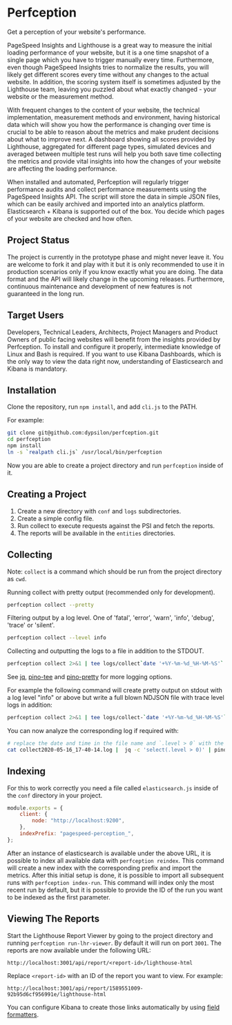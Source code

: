 # Perfception

Get a perception of your website's performance.

PageSpeed Insights and Lighthouse is a great way to measure the initial loading
performance of your website, but it is a one time snapshot of a single page
which you have to trigger manually every time. Furthermore, even though
PageSpeed Insights tries to normalize the results, you will likely get different
scores every time without any changes to the actual website. In addition, the
scoring system itself is sometimes adjusted by the Lighthouse team, leaving you
puzzled about what exactly changed - your website or the measurement method.

With frequent changes to the content of your website, the technical
implementation, measurement methods and environment, having historical data
which will show you how the performance is changing over time is crucial to be
able to reason about the metrics and make prudent decisions about what to
improve next. A dashboard showing all scores provided by Lighthouse, aggregated
for different page types, simulated devices and averaged between multiple test
runs will help you both save time collecting the metrics and provide vital
insights into how the changes of your website are affecting the loading
performance.

When installed and automated, Perfception will regularly trigger performance
audits and collect performance measurements using the PageSpeed Insights API.
The script will store the data in simple JSON files, which can be easily
archived and imported into an analytics platform. Elasticsearch + Kibana is
supported out of the box. You decide which pages of your website are checked and
how often.

## Project Status

The project is currently in the prototype phase and might never leave it. You
are welcome to fork it and play with it but it is only recommended to use it in
production scenarios only if you know exactly what you are doing. The data
format and the API will likely change in the upcoming releases. Furthermore,
continuous maintenance and development of new features is not guaranteed in the
long run.

## Target Users

Developers, Technical Leaders, Architects, Project Managers and Product Owners
of public facing websites will benefit from the insights provided by
Perfception. To install and configure it properly, intermediate knowledge of
Linux and Bash is required. If you want to use Kibana Dashboards, which is the
only way to view the data right now, understanding of Elasticsearch and Kibana
is mandatory.

## Installation

Clone the repository, run `npm install`, and add `cli.js` to the PATH.

For example:

```bash
git clone git@github.com:dypsilon/perfception.git
cd perfception
npm install
ln -s `realpath cli.js` /usr/local/bin/perfception
```

Now you are able to create a project directory and run `perfception` inside of it.

## Creating a Project

1. Create a new directory with `conf` and `logs` subdirectories.
2. Create a simple config file.
3. Run collect to execute requests against the PSI and fetch the reports.
4. The reports will be available in the `entities` directories.

## Collecting

Note: `collect` is a command which should be run from the project directory as `cwd`.

Running collect with pretty output (recommended only for development).

```bash
perfception collect --pretty
```

Filtering output by a log level. One of 'fatal', 'error', 'warn', 'info', 'debug', 'trace' or 'silent'.

```bash
perfception collect --level info
```

Collecting and outputting the logs to a file in addition to the STDOUT.

```bash
perfception collect 2>&1 | tee logs/collect`date '+%Y-%m-%d_%H-%M-%S'`.log
```

See [jq](https://stedolan.github.io/jq/), [pino-tee](https://www.npmjs.com/package/pino-tee) and [pino-pretty](https://github.com/pinojs/pino-pretty) for more logging options.

For example the following command will create pretty output on stdout with a log level "info" or above but write a full blown NDJSON file with trace level logs in addition:

```bash
perfception collect 2>&1 | tee logs/collect-`date '+%Y-%m-%d_%H-%M-%S'`.log |  jq -c 'select(.level > 20)' | pino-pretty
```

You can now analyze the corresponding log if required with:

```bash
# replace the date and time in the file name and `.level > 0` with the level you want to work with (e.g. 30, 40, 50).
cat collect2020-05-16_17-40-14.log |  jq -c 'select(.level > 0)' | pino-pretty
```

## Indexing

For this to work correctly you need a file called `elasticsearch.js` inside of the `conf` directory in your project.

```javascript
module.exports = {
	client: {
		node: "http://localhost:9200",
	},
	indexPrefix: "pagespeed-perception_",
};
```

After an instance of elasticsearch is available under the above URL, it is possible to index all available data with `perfception reindex`. This command will create a new index with the corresponding prefix and import the metrics.
After this initial setup is done, it is possible to import all subsequent runs with `perfception index-run`. This
command will index only the most recent run by default, but it is possible to provide the ID of the run you want to be indexed as the first parameter.

## Viewing The Reports

Start the Lighthouse Report Viewer by going to the project directory and running `perfception run-lhr-viewer`.
By default it will run on port `3001`. The reports are now available under the following URL:

```
http://localhost:3001/api/report/<report-id>/lighthouse-html
```

Replace `<report-id>` with an ID of the report you want to view. For example:

```
http://localhost:3001/api/report/1589551009-92b95d6cf956991e/lighthouse-html
```

You can configure Kibana to create those links automatically by using [field formatters](https://www.elastic.co/guide/en/kibana/current/field-formatters-string.html).
